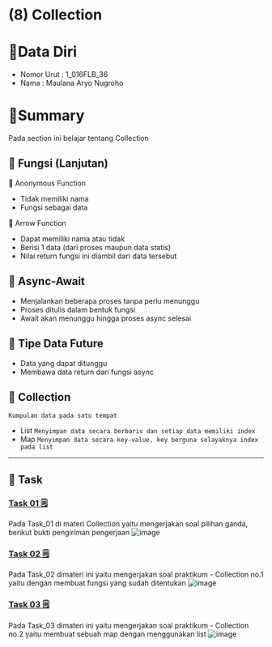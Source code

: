 # (8) Collection

# 👨Data Diri
- Nomor Urut : 1_016FLB_36
- Nama : Maulana Aryo Nugroho

# 📔Summary
Pada section ini belajar tentang Collection

## 📙 Fungsi (Lanjutan)
📖 Anonymous Function
- Tidak memiliki nama
- Fungsi sebagai data

📖 Arrow Function
- Dapat memiliki nama atau tidak
- Berisi 1 data (dari proses maupun data statis)
- Nilai return fungsi ini diambil dari data tersebut

## 📗 Async-Await
- Menjalankan beberapa proses tanpa perlu menunggu
- Proses ditulis dalam bentuk fungsi
- Await akan menunggu hingga proses async selesai

## 📘 Tipe Data Future
- Data yang dapat ditunggu
- Membawa data return dari fungsi async

## 📙 Collection
``` Kumpulan data pada satu tempat ```
- List ```Menyimpan data secara berbaris dan setiap data memiliki index```
- Map ```Menyimpan data secara key-value, key berguna selayaknya index pada list```

---
## 📒 Task
### [Task 01 🗒](#descriptive-)
Pada Task_01 di materi Collection yaitu mengerjakan soal pilihan ganda, berikut bukti pengiriman pengerjaan
![image](/09_Collection/screenshot/image_01.png)

### [Task 02 🗒](#descriptive-)
Pada Task_02 dimateri ini yaitu mengerjakan soal praktikum - Collection no.1 yaitu dengan membuat fungsi yang sudah ditentukan
![image](/09_Collection/screenshot/image_02.png)

### [Task 03 🗒](#descriptive-)
Pada Task_03 dimateri ini yaitu mengerjakan soal praktikum - Collection no.2 yaitu membuat sebuah map dengan menggunakan list
![image](/09_Collection/screenshot/image_03.png)